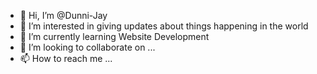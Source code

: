 - 👋 Hi, I’m @Dunni-Jay
- 👀 I’m interested in giving updates about things happening in the world
- 🌱 I’m currently learning Website Development
- 💞️ I’m looking to collaborate on ...
- 📫 How to reach me ...

<!---
Dunni-Jay/Dunni-Jay is a ✨ special ✨ repository because its `README.md` (this file) appears on your GitHub profile.
You can click the Preview link to take a look at your changes.
--->
